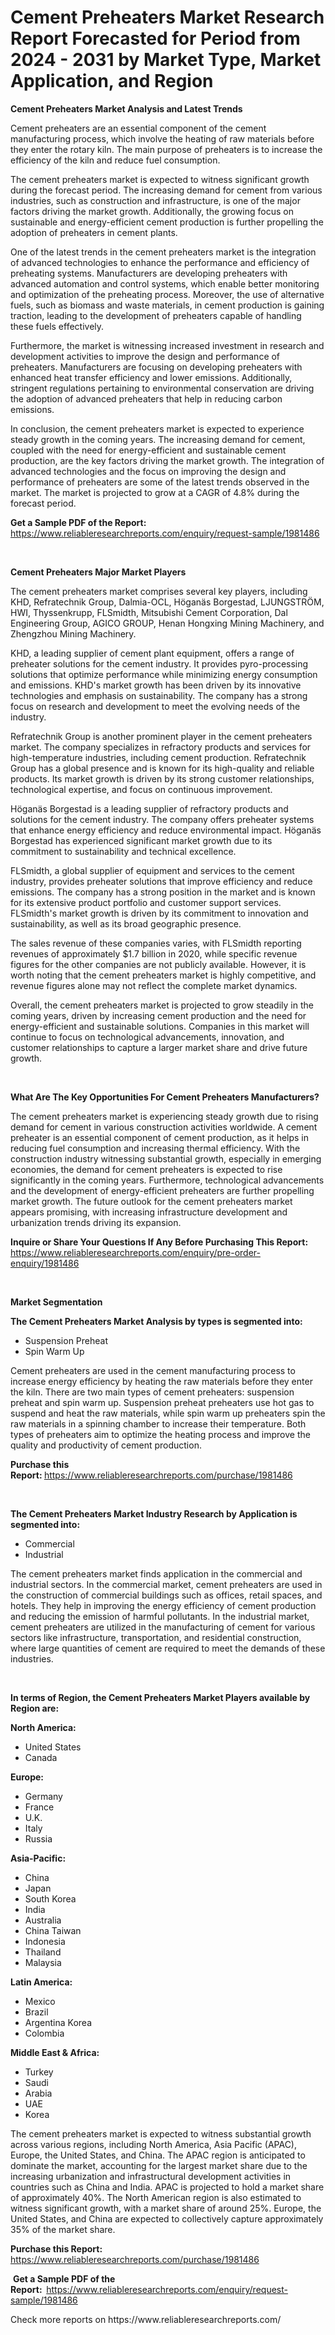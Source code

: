 <p><h1>Cement Preheaters Market Research Report Forecasted for Period from 2024 -  2031 by Market Type, Market Application, and Region</h1></p><p><strong>Cement Preheaters Market Analysis and Latest Trends</strong></p>
<p><p>Cement preheaters are an essential component of the cement manufacturing process, which involve the heating of raw materials before they enter the rotary kiln. The main purpose of preheaters is to increase the efficiency of the kiln and reduce fuel consumption.</p><p>The cement preheaters market is expected to witness significant growth during the forecast period. The increasing demand for cement from various industries, such as construction and infrastructure, is one of the major factors driving the market growth. Additionally, the growing focus on sustainable and energy-efficient cement production is further propelling the adoption of preheaters in cement plants.</p><p>One of the latest trends in the cement preheaters market is the integration of advanced technologies to enhance the performance and efficiency of preheating systems. Manufacturers are developing preheaters with advanced automation and control systems, which enable better monitoring and optimization of the preheating process. Moreover, the use of alternative fuels, such as biomass and waste materials, in cement production is gaining traction, leading to the development of preheaters capable of handling these fuels effectively.</p><p>Furthermore, the market is witnessing increased investment in research and development activities to improve the design and performance of preheaters. Manufacturers are focusing on developing preheaters with enhanced heat transfer efficiency and lower emissions. Additionally, stringent regulations pertaining to environmental conservation are driving the adoption of advanced preheaters that help in reducing carbon emissions.</p><p>In conclusion, the cement preheaters market is expected to experience steady growth in the coming years. The increasing demand for cement, coupled with the need for energy-efficient and sustainable cement production, are the key factors driving the market growth. The integration of advanced technologies and the focus on improving the design and performance of preheaters are some of the latest trends observed in the market. The market is projected to grow at a CAGR of 4.8% during the forecast period.</p></p>
<p><strong>Get a Sample PDF of the Report:&nbsp;</strong> <a href="https://www.reliableresearchreports.com/enquiry/request-sample/1981486">https://www.reliableresearchreports.com/enquiry/request-sample/1981486</a></p>
<p>&nbsp;</p>
<p><strong>Cement Preheaters Major Market Players</strong></p>
<p><p>The cement preheaters market comprises several key players, including KHD, Refratechnik Group, Dalmia-OCL, Höganäs Borgestad, LJUNGSTRÖM, HWI, Thyssenkrupp, FLSmidth, Mitsubishi Cement Corporation, Dal Engineering Group, AGICO GROUP, Henan Hongxing Mining Machinery, and Zhengzhou Mining Machinery. </p><p>KHD, a leading supplier of cement plant equipment, offers a range of preheater solutions for the cement industry. It provides pyro-processing solutions that optimize performance while minimizing energy consumption and emissions. KHD's market growth has been driven by its innovative technologies and emphasis on sustainability. The company has a strong focus on research and development to meet the evolving needs of the industry. </p><p>Refratechnik Group is another prominent player in the cement preheaters market. The company specializes in refractory products and services for high-temperature industries, including cement production. Refratechnik Group has a global presence and is known for its high-quality and reliable products. Its market growth is driven by its strong customer relationships, technological expertise, and focus on continuous improvement.</p><p>Höganäs Borgestad is a leading supplier of refractory products and solutions for the cement industry. The company offers preheater systems that enhance energy efficiency and reduce environmental impact. Höganäs Borgestad has experienced significant market growth due to its commitment to sustainability and technical excellence.</p><p>FLSmidth, a global supplier of equipment and services to the cement industry, provides preheater solutions that improve efficiency and reduce emissions. The company has a strong position in the market and is known for its extensive product portfolio and customer support services. FLSmidth's market growth is driven by its commitment to innovation and sustainability, as well as its broad geographic presence.</p><p>The sales revenue of these companies varies, with FLSmidth reporting revenues of approximately $1.7 billion in 2020, while specific revenue figures for the other companies are not publicly available. However, it is worth noting that the cement preheaters market is highly competitive, and revenue figures alone may not reflect the complete market dynamics.</p><p>Overall, the cement preheaters market is projected to grow steadily in the coming years, driven by increasing cement production and the need for energy-efficient and sustainable solutions. Companies in this market will continue to focus on technological advancements, innovation, and customer relationships to capture a larger market share and drive future growth.</p></p>
<p>&nbsp;</p>
<p><strong>What Are The Key Opportunities For Cement Preheaters Manufacturers?</strong></p>
<p><p>The cement preheaters market is experiencing steady growth due to rising demand for cement in various construction activities worldwide. A cement preheater is an essential component of cement production, as it helps in reducing fuel consumption and increasing thermal efficiency. With the construction industry witnessing substantial growth, especially in emerging economies, the demand for cement preheaters is expected to rise significantly in the coming years. Furthermore, technological advancements and the development of energy-efficient preheaters are further propelling market growth. The future outlook for the cement preheaters market appears promising, with increasing infrastructure development and urbanization trends driving its expansion.</p></p>
<p><strong>Inquire or Share Your Questions If Any Before Purchasing This Report:</strong> <a href="https://www.reliableresearchreports.com/enquiry/pre-order-enquiry/1981486">https://www.reliableresearchreports.com/enquiry/pre-order-enquiry/1981486</a></p>
<p>&nbsp;</p>
<p><strong>Market Segmentation</strong></p>
<p><strong>The Cement Preheaters Market Analysis by types is segmented into:</strong></p>
<p><ul><li>Suspension Preheat</li><li>Spin Warm Up</li></ul></p>
<p><p>Cement preheaters are used in the cement manufacturing process to increase energy efficiency by heating the raw materials before they enter the kiln. There are two main types of cement preheaters: suspension preheat and spin warm up. Suspension preheat preheaters use hot gas to suspend and heat the raw materials, while spin warm up preheaters spin the raw materials in a spinning chamber to increase their temperature. Both types of preheaters aim to optimize the heating process and improve the quality and productivity of cement production.</p></p>
<p><strong>Purchase this Report:&nbsp;</strong><a href="https://www.reliableresearchreports.com/purchase/1981486">https://www.reliableresearchreports.com/purchase/1981486</a></p>
<p>&nbsp;</p>
<p><strong>The Cement Preheaters Market Industry Research by Application is segmented into:</strong></p>
<p><ul><li>Commercial</li><li>Industrial</li></ul></p>
<p><p>The cement preheaters market finds application in the commercial and industrial sectors. In the commercial market, cement preheaters are used in the construction of commercial buildings such as offices, retail spaces, and hotels. They help in improving the energy efficiency of cement production and reducing the emission of harmful pollutants. In the industrial market, cement preheaters are utilized in the manufacturing of cement for various sectors like infrastructure, transportation, and residential construction, where large quantities of cement are required to meet the demands of these industries.</p></p>
<p>&nbsp;</p>
<p><strong>In terms of Region, the Cement Preheaters Market Players available by Region are:</strong></p>
<p>
    <p> <strong> North America: </strong>
        <ul>
            <li>United States</li>
            <li>Canada</li>
        </ul>
        </p> 
    <p> <strong> Europe: </strong>
        <ul>
            <li>Germany</li>
            <li>France</li>
            <li>U.K.</li>
            <li>Italy</li>
            <li>Russia</li>
        </ul>
        </p> 
    <p> <strong> Asia-Pacific: </strong>
        <ul>
            <li>China</li>
            <li>Japan</li>
            <li>South Korea</li>
            <li>India</li>
            <li>Australia</li>
            <li>China Taiwan</li>
            <li>Indonesia</li>
            <li>Thailand</li>
            <li>Malaysia</li>
        </ul>
        </p> 
    <p> <strong> Latin America: </strong>
        <ul>
            <li>Mexico</li>
            <li>Brazil</li>
            <li>Argentina Korea</li>
            <li>Colombia</li>
        </ul>
        </p> 
    <p> <strong> Middle East & Africa: </strong>
        <ul>
            <li>Turkey</li>
            <li>Saudi</li>
            <li>Arabia</li>
            <li>UAE</li>
            <li>Korea</li>
        </ul>
    </p>
    </p>
<p><p>The cement preheaters market is expected to witness substantial growth across various regions, including North America, Asia Pacific (APAC), Europe, the United States, and China. The APAC region is anticipated to dominate the market, accounting for the largest market share due to the increasing urbanization and infrastructural development activities in countries such as China and India. APAC is projected to hold a market share of approximately 40%. The North American region is also estimated to witness significant growth, with a market share of around 25%. Europe, the United States, and China are expected to collectively capture approximately 35% of the market share.</p></p>
<p><strong>Purchase this Report: </strong><a href="https://www.reliableresearchreports.com/purchase/1981486">https://www.reliableresearchreports.com/purchase/1981486</a></p>
<p>&nbsp;<strong>Get a Sample PDF of the Report:&nbsp;&nbsp;</strong><a href="https://www.reliableresearchreports.com/enquiry/request-sample/1981486">https://www.reliableresearchreports.com/enquiry/request-sample/1981486</a></p>
<p><strong></strong></p>
<p>Check more reports on https://www.reliableresearchreports.com/</p>